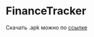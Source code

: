 # FinanceTracker

Скачать .apk можно по [ссылке](https://github.com/24nch3z/FinanceTracker/blob/dev/app/release/app-release.apk)
